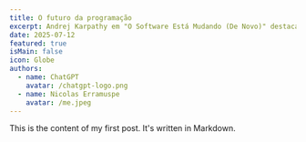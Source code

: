 ```yaml
---
title: O futuro da programação
excerpt: Andrej Karpathy em "O Software Está Mudando (De Novo)" destaca o Software 3.0, LLMs programáveis por linguagem natural democratizam a codificação. Ele os vê como novos OS, potentes e falíveis, impulsionando "apps de autonomia parcial" e software para IA.
date: 2025-07-12
featured: true
isMain: false
icon: Globe
authors:
  - name: ChatGPT
    avatar: /chatgpt-logo.png
  - name: Nicolas Erramuspe
    avatar: /me.jpeg
---
```


This is the content of my first post. It's written in Markdown.
